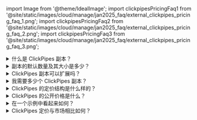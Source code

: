 import Image from '@theme/IdealImage';
import clickpipesPricingFaq1 from '@site/static/images/cloud/manage/jan2025_faq/external_clickpipes_pricing_faq_1.png';
import clickpipesPricingFaq2 from '@site/static/images/cloud/manage/jan2025_faq/external_clickpipes_pricing_faq_2.png';
import clickpipesPricingFaq3 from '@site/static/images/cloud/manage/jan2025_faq/external_clickpipes_pricing_faq_3.png';

<details>

<summary>什么是 ClickPipes 副本？</summary>

ClickPipes 通过专用基础设施从远程数据源摄取数据，这些基础设施独立于 ClickHouse Cloud 服务运行和扩展。
因此，它使用专用计算副本。
下面的图表展示了简化的架构。

对于流式 ClickPipes，ClickPipes 副本访问远程数据源（例如：Kafka 代理），拉取数据，处理并将其摄取到目标 ClickHouse 服务中。

<Image img={clickpipesPricingFaq1} size="lg" alt="ClickPipes 副本 - 流式 ClickPipes" border force/>

在对象存储 ClickPipes 的情况下，
ClickPipes 副本协调数据加载任务
（识别要复制的文件，维护状态，并移动分区），
而数据则直接从 ClickHouse 服务拉取。

<Image img={clickpipesPricingFaq2} size="lg" alt="ClickPipes 副本 - 对象存储 ClickPipes" border force/>

</details>

<details>

<summary>副本的默认数量及其大小是多少？</summary>

每个 ClickPipe 默认有 1 个副本，配备 2 GiB 的 RAM 和 0.5 vCPU。
这对应于 **0.25** ClickHouse 计算单位（1 单位 = 8 GiB RAM，2 vCPUs）。

</details>

<details>

<summary>ClickPipes 副本可以扩展吗？</summary>

是的，流式 ClickPipes 可以横向和纵向扩展。
横向扩展增加更多副本以提高吞吐量，而纵向扩展则增加分配给每个副本的资源（CPU 和 RAM），以处理更密集的工作负载。
这可以在 ClickPipe 创建期间配置，或者在 **设置** -> **高级设置** -> **扩展** 下的任何其他时候配置。

</details>

<details>

<summary>我需要多少个 ClickPipes 副本？</summary>

这取决于工作负载的吞吐量和延迟要求。
我们建议从 1 个副本的默认值开始，测量延迟，并根据需要添加副本。
请记住，对于 Kafka ClickPipes，您还必须相应地扩展 Kafka 代理的分区。
扩展控件在每个流式 ClickPipe 的“设置”中可用。

<Image img={clickpipesPricingFaq3} size="lg" alt="ClickPipes 副本 - 我需要多少个 ClickPipes 副本？" border force/>

</details>

<details>

<summary>ClickPipes 的定价结构是什么样的？</summary>

它由两个维度组成：
- **计算**：每个单位每小时的价格
  计算代表运行 ClickPipes 副本 pod 的成本，无论它们是否正在积极摄取数据。
  它适用于所有 ClickPipes 类型。
- **摄取的数据**：每 GB 定价
  摄取的数据费率适用于所有流式 ClickPipes
  （Kafka、Confluent、Amazon MSK、Amazon Kinesis、Redpanda、WarpStream、Azure Event Hubs），用于通过副本 pod 传输的数据。
  摄取的数据大小（GB）根据从源收到的字节数收费（无压缩或压缩）。

</details>

<details>

<summary>ClickPipes 的公开价格是什么？</summary>

- 计算：每单位每小时 \$0.20（每副本每小时 \$0.05）
- 摄取数据：每 GB \$0.04

</details>

<details>

<summary>在一个示例中看起来如何？</summary>

例如，使用 Kafka 连接器以单个副本（0.25 计算单位）在 24 小时内摄取 1 TB 数据的成本为：

$$
(0.25 \times 0.20 \times 24) + (0.04 \times 1000) = \$41.2
$$
<br/>

对于对象存储连接器（S3 和 GCS），
只会产生 ClickPipes 计算成本，因为 ClickPipes pod 并未处理数据
而仅仅是协调由底层的 ClickHouse 服务操作的传输：

$$
0.25 \times 0.20 \times 24 = \$1.2
$$

</details>

<details>

<summary>ClickPipes 定价与市场相比如何？</summary>

ClickPipes 定价的理念是
覆盖平台的运营成本，同时提供一种简单可靠的方式将数据移动到 ClickHouse Cloud。
从这个角度来看，我们的市场分析表明我们的定价具有竞争力。

</details>
